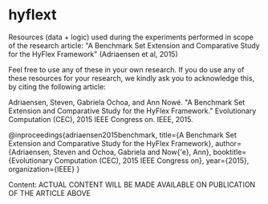 # hyflext
Resources (data + logic) used during the experiments performed in scope of the research article: "A Benchmark Set Extension and Comparative Study for the HyFlex Framework" (Adriaensen et al, 2015)

Feel free to use any of these in your own research. 
If you do use any of these resources for your research, we kindly ask you to acknowledge this, by citing the following article:

Adriaensen, Steven, Gabriela Ochoa, and Ann Nowé. "A Benchmark Set Extension and Comparative Study for the HyFlex Framework." Evolutionary Computation (CEC), 2015 IEEE Congress on. IEEE, 2015.

@inproceedings{adriaensen2015benchmark,
  title={A Benchmark Set Extension and Comparative Study for the HyFlex Framework},
  author={Adriaensen, Steven and Ochoa, Gabriela and Now{\'e}, Ann},
  booktitle={Evolutionary Computation (CEC), 2015 IEEE Congress on},
  year={2015},
  organization={IEEE}
}

Content:
ACTUAL CONTENT WILL BE MADE AVAILABLE ON PUBLICATION OF THE ARTICLE ABOVE
 